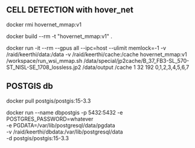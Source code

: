 
CELL DETECTION with hover_net
---
docker rmi hovernet_mmap:v1
		
docker build --rm -t "hovernet_mmap:v1" .

docker run -it --rm --gpus all --ipc=host --ulimit memlock=-1 -v /raid/keerthi/data:/data -v /raid/keerthi/cache:/cache hovernet_mmap:v1 /workspace/run_wsi_mmap.sh /data/special/jp2cache/B_37_FB3-SL_570-ST_NISL-SE_1708_lossless.jp2 /data/output /cache 1 32 192 0,1,2,3,4,5,6,7


POSTGIS db
---
docker pull postgis/postgis:15-3.3

docker run --name dbpostgis -p 5432:5432 -e POSTGRES_PASSWORD=whatever \
-e PGDATA=/var/lib/postgresql/data/pgdata \
	-v /raid/keerthi/dbdata:/var/lib/postgresql/data \
	-d postgis/postgis:15-3.3
